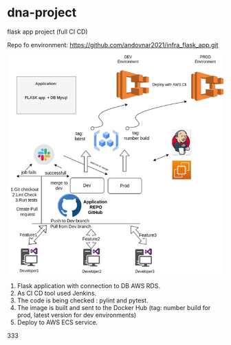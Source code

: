 # dna-project
flask app project (full CI CD)

Repo fo environment: 
https://github.com/andovnar2021/infra_flask_app.git




![image1](/shema.jpg)











1. Flask application with connection to DB AWS RDS.
2. As CI CD tool used Jenkins.
3. The code is being checked : pylint and pytest.
4. The image is built and sent to the Docker Hub (tag: number build for prod, latest version for dev environments)
5. Deploy to AWS ECS service.

333

